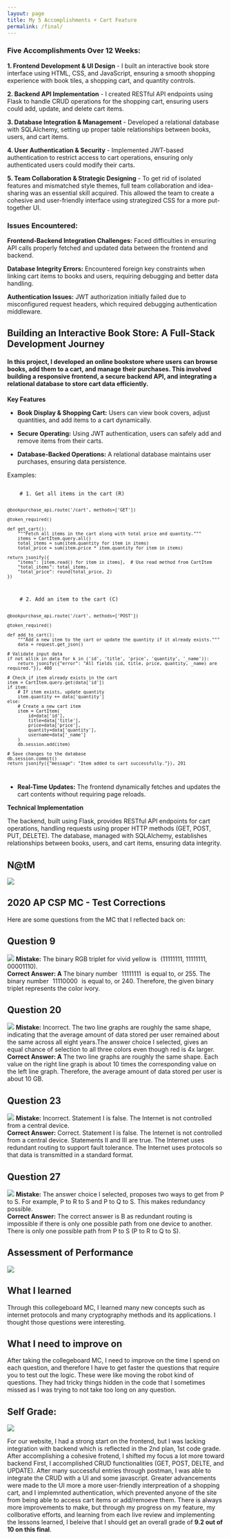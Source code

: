 ```yaml
---
layout: page
title: My 5 Accomplishments + Cart Feature  
permalink: /final/
---
```


<h3>Five Accomplishments Over 12 Weeks:</h3>

<b>1. Frontend Development & UI Design</b> - I built an interactive book store interface using HTML, CSS, and JavaScript, ensuring a smooth shopping experience with book tiles, a shopping cart, and quantity controls.

<b>2. Backend API Implementation</b> - I created RESTful API endpoints using Flask to handle CRUD operations for the shopping cart, ensuring users could add, update, and delete cart items.

<b>3. Database Integration & Management</b> - Developed a relational database with SQLAlchemy, setting up proper table relationships between books, users, and cart items.

<b>4. User Authentication & Security</b> - Implemented JWT-based authentication to restrict access to cart operations, ensuring only authenticated users could modify their carts.

<b>5. Team Collaboration & Strategic Designing</b> - To get rid of isolated features and mismatched style themes, full team collaboration and idea-sharing was an essential skill acquired. This allowed the team to create a cohesive and user-friendly interface using strategized CSS for a more put-together UI.

<h3>Issues Encountered:</h3>

<b>Frontend-Backend Integration Challenges:</b> Faced difficulties in ensuring API calls properly fetched and updated data between the frontend and backend.

<b>Database Integrity Errors:</b> Encountered foreign key constraints when linking cart items to books and users, requiring debugging and better data handling.

<b>Authentication Issues:</b> JWT authorization initially failed due to misconfigured request headers, which required debugging authentication middleware.

<h2>Building an Interactive Book Store: A Full-Stack Development Journey</h2>

<h4> In this project, I developed an online bookstore where users can browse books, add them to a cart, and manage their purchases. This involved building a responsive frontend, a secure backend API, and integrating a relational database to store cart data efficiently. </h4>

<b>Key Features</b>

- <b>Book Display & Shopping Cart:</b> Users can view book covers, adjust quantities, and add items to a cart dynamically.

- <b>Secure Operating:</b> Using JWT authentication, users can safely add and remove items from their carts.

- <b>Database-Backed Operations:</b> A relational database maintains user purchases, ensuring data persistence.

Examples:

<code> 
    # 1. Get all items in the cart (R)

    @bookpurchase_api.route('/cart', methods=['GET'])

    @token_required()

    def get_cart():
        """Fetch all items in the cart along with total price and quantity."""
        items = CartItem.query.all()
        total_items = sum(item.quantity for item in items)
        total_price = sum(item.price * item.quantity for item in items)

    return jsonify({
        "items": [item.read() for item in items],  # Use read method from CartItem
        "total_items": total_items,
        "total_price": round(total_price, 2)
    })
</code>

<code>
    # 2. Add an item to the cart (C)

    @bookpurchase_api.route('/cart', methods=['POST'])

    @token_required()

    def add_to_cart():
        """Add a new item to the cart or update the quantity if it already exists."""
        data = request.get_json()

    # Validate input data
    if not all(k in data for k in ('id', 'title', 'price', 'quantity', '_name')):
        return jsonify({"error": "All fields (id, title, price, quantity, _name) are required."}), 400

    # Check if item already exists in the cart
    item = CartItem.query.get(data['id'])
    if item:
        # If item exists, update quantity
        item.quantity += data['quantity']
    else:
        # Create a new cart item
        item = CartItem(
            id=data['id'],
            title=data['title'],
            price=data['price'],
            quantity=data['quantity'],
            username=data['_name']
        )
        db.session.add(item)

    # Save changes to the database
    db.session.commit()
    return jsonify({"message": "Item added to cart successfully."}), 201
</code>

- <b>Real-Time Updates:</b> The frontend dynamically fetches and updates the cart contents without requiring page reloads.

<b>Technical Implementation</b>

The backend, built using Flask, provides RESTful API endpoints for cart operations, handling requests using proper HTTP methods (GET, POST, PUT, DELETE). The database, managed with SQLAlchemy, establishes relationships between books, users, and cart items, ensuring data integrity.

## N@tM
<img src="{{site.baseurl}}/images/n@tm.png">

## 2020 AP CSP MC - Test Corrections

Here are some questions from the MC that I reflected back on:

## Question 9
<img src="{{site.baseurl}}/images/mc1.png">
<b>Mistake:</b> The binary RGB triplet for vivid yellow is (11111111, 11111111, 00001110).
<br>
<b>Correct Answer: A</b> The binary number 11111111 is equal to, or 255. The binary number 11110000 is equal to, or 240. Therefore, the given binary triplet represents the color ivory.

<br>

## Question 20
<img src="{{site.baseurl}}/images/mc2.png">
<b>Mistake:</b> Incorrect. The two line graphs are roughly the same shape, indicating that the average amount of data stored per user remained about the same across all eight years.The answer choice I selected, gives an equal chance of selection to all three colors even though red is 4x larger.
<br>
<b>Correct Answer: A</b> The two line graphs are roughly the same shape. Each value on the right line graph is about 10 times the corresponding value on the left line graph. Therefore, the average amount of data stored per user is about 10 GB.

<br>

## Question 23
<img src="{{site.baseurl}}/images/mc3.png">
<b>Mistake:</b> Incorrect. Statement I is false. The Internet is not controlled from a central device.
<br>
<b>Correct Answer:</b> Correct. Statement I is false. The Internet is not controlled from a central device. Statements II and III are true. The Internet uses redundant routing to support fault tolerance. The Internet uses protocols so that data is transmitted in a standard format.

<br>

## Question 27
<img src="{{site.baseurl}}/images/mc4.png">
<b>Mistake:</b> The answer choice I selected, proposes two ways to get from P to S. For example, P to R to S and P to Q to S. This makes redundancy possible.
<br>
<b>Correct Answer:</b> The correct answer is B as redundant routing is impossible if there is only one possible path from one device to another. There is only one possible path from P to S (P to R to Q to S).

<br>

## Assessment of Performance
<img src="{{site.baseurl}}/images/assess.png">

## What I learned
Through this collegeboard MC, I learned many new concepts such as internet protocols and many cryptography methods and its applications. I thought those questions were interesting.

## What I need to improve on
After taking the collegeboard MC, I need to improve on the time I spend on each question, and therefore I have to get faster the questions that require you to test out the logic. These were like moving the robot kind of questions. They had tricky things hidden in the code that I sometimes missed as I was trying to not take too long on any question.

## Self Grade:

<img src="{{site.baseurl}}/images/grades.png">

For our website, I had a strong start on the frontend, but I was lacking integration with backend which is reflected in the 2nd plan, 1st code grade. After accomplishing a cohesive frotend, I shifted my focus a lot more toward backend First, I accomplished CRUD functionalities (GET, POST, DELTE, and UPDATE). After many successful entries through postman, I was able to integrate the CRUD with a UI and some javascript. Greater advancements were made to the UI more a more user-friendly interpreation of a shopping cart, and I implemnted authentication, which prevented anyone of the site from being able to access cart items or add/remoeve them. There is always more improvements to make, but through my progress on my feature, my collborative efforts, and learning from each live review and implementing the lessons learned, I beleive that I should get an overall grade of <b>9.2 out of 10 on this final</b>. 
